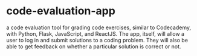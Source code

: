 # code-evaluation-app
a code evaluation tool for grading code exercises, similar to Codecademy, with Python, Flask, JavaScript, and ReactJS. The app, itself, will allow a user to log in and submit solutions to a coding problem. They will also be able to get feedback on whether a particular solution is correct or not.
